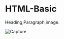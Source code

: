 # HTML-Basic
Heading,Paragraph,image.

![Capture](https://user-images.githubusercontent.com/82565293/118483532-bdc5bd00-b733-11eb-931d-0dc1ee7ab271.PNG)


